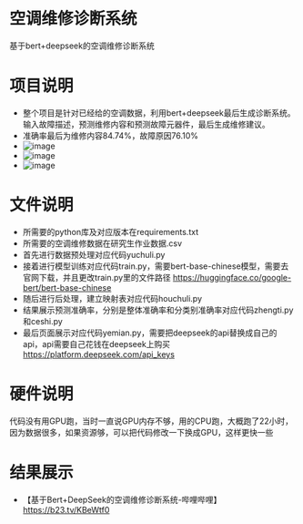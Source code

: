 # 空调维修诊断系统
基于bert+deepseek的空调维修诊断系统

# 项目说明
* 整个项目是针对已经给的空调数据，利用bert+deepseek最后生成诊断系统。输入故障描述，预测维修内容和预测故障元器件，最后生成维修建议。
* 准确率最后为维修内容84.74%，故障原因76.10%
* ![image](https://github.com/user-attachments/assets/11ebb73f-4090-4f3d-8ebe-d728ba5edc76)
* ![image](https://github.com/user-attachments/assets/5dc5fc08-9346-4621-a7b2-7715bda3b60d)
* ![image](https://github.com/user-attachments/assets/3b48158f-8f3a-4dca-b887-67b4a2b9b599)

# 文件说明
* 所需要的python库及对应版本在requirements.txt
* 所需要的空调维修数据在研究生作业数据.csv
* 首先进行数据预处理对应代码yuchuli.py
* 接着进行模型训练对应代码train.py，需要bert-base-chinese模型，需要去官网下载，并且更改train.py里的文件路径
https://huggingface.co/google-bert/bert-base-chinese
* 随后进行后处理，建立映射表对应代码houchuli.py
* 结果展示预测准确率，分别是整体准确率和分类别准确率对应代码zhengti.py和ceshi.py
* 最后页面展示对应代码yemian.py，需要把deepseek的api替换成自己的api，api需要自己花钱在deepseek上购买
https://platform.deepseek.com/api_keys

# 硬件说明
代码没有用GPU跑，当时一直说GPU内存不够，用的CPU跑，大概跑了22小时，因为数据很多，如果资源够，可以把代码修改一下换成GPU，这样更快一些

# 结果展示
* 【基于Bert+DeepSeek的空调维修诊断系统-哔哩哔哩】 https://b23.tv/KBeWtf0
